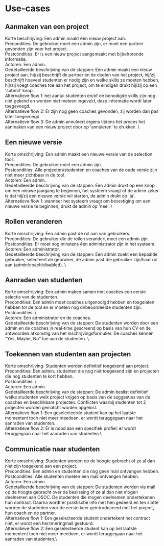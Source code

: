 # Use-cases
## Aanmaken van een project
Korte beschrijving: Een admin maakt een nieuw project aan. \
Precondities: De gebruiker moet een admin zijn, er moet een partner gevonden zijn voor het project. \
Postcondities: Er is een nieuw project aangemaakt met bijbehorende informatie. \
Actoren: Een admin. \
Gedetailleerde beschrijving van de stappen: Een admin maakt een nieuw project aan, hij/zij beschrijft de partner en de doelen van het project, hij/zij beschrijft hoeveel studenten er nodig zijn en welke skills ze moeten hebben, hij/zij voegt coaches toe aan het project, om te eindigen drukt hij/zij op een 'submit' knop. \
Alternatieve flow 1: het aantal studenten en/of de benodigde skills zijn nog niet gekend en worden niet meteen ingevuld, deze informatie wordt later toegevoegd. \
Alternatieve flow 2: Er zijn nog geen coaches gevonden, zij worden dan pas later toegevoegd. \
Alternatieve flow 3: De admin annuleert ergens tijdens het proces het aanmaken van een nieuw project door op 'annuleren' te drukken. \

## Een nieuwe versie 
Korte omschrijving: Een admin maakt een nieuwe versie van de selection tool. \
Precondities: De gebruiker moet een admin zijn. \
Postcondities: Alle projecten/studenten en coaches van de oude versie zijn niet meer zichtbaar in de tool. \
Actoren: Een admin. \
Gedetailleerde beschrijving van de stappen: Een admin drukt op een knop om een nieuwe jaargang te beginnen, het systeem vraagt of de admin zeker is dat hij/zij een nieuwe versie wil starten, de admin drukt op 'ja'. \
Alternatieve flow 1: wanneer het systeem vraagt om bevestiging om een nieuwe versie te beginnen, drukt de admin op 'nee'. \
 
## Rollen veranderen 
Korte omschrijving: Een admin past de rol aan van gebruikers. \
Precondities: De gebruiker die de rollen verandert moet een admin zijn. \
Postcondities: Er moet nog minstens één administrator zijn in het systeem. \
Actoren: Een administrator. \
Gedetailleerde beschrijving van de stappen: Een admin zoekt een bepaalde gebruiker, selecteert de gebruiker, de admin past die gebruiker zijn/haar rol aan (admin/coach/disabled). \

## Aanraden van studenten
Korte omschrijving: Een admin maken samen met coaches een eerste selectie van de studenten. \
Precondities: Een admin moet coaches uitgenodigd hebben en toegelaten hebben tot de tool en er moeten nog onbeoordeelde studenten zijn. \
Postcondities: /\
Actoren: Een administrator en de coaches. \
Gedetailleerde beschrijving van de stappen: De studenten worden door een admin en de coaches in real-time gescreend op basis van hun CV en de antwoorden afkomstig van het inschrijvingsformulier.
De coaches kennen "Yes, Maybe, No" toe aan de studenten. \

## Toekennen van studenten aan projecten
Korte omschrijving: Studenten worden definitief toegekend aan project.\
Precondities: Een admin, studenten die nog niet toegekend zijn en projecten die nog studenten te kort hebben. \
Postcondities: /\
Actoren: Een admin. \
Gedetailleerde beschrijving van de stappen: De admin beslist definitief welke studenten welk project krijgen op basis van de suggesties van de coaches en beschikbare projecten. Conflicten waarbij studenten tot 2 projecten worden gematcht worden opgelost. \
Alternatieve flow 1: Een geselecteerde student kan op het laatste momentent toch niet meer meedoen, er wordt teruggegaan naar het aanraden van studenten.\
Alternatieve flow 2: Er is nood aan een specifiek profiel: er wordt teruggegaan naar het aanraden van studenten.\

## Communicatie naar studenten
Korte omschrijving: Studenten worden op de hoogte gebracht of ze al dan niet zijn toegekend aan een project. \
Precondities: Een admin en studenten die nog geen mail ontvangen hebben.\
Postcondities: Alle studenten moeten een mail ontvangen hebben.\
Actoren: Een admin. \
Gedetailleerde beschrijving van de stappen: De studenten worden via mail op de hoogte gebracht over de beslissing of ze al dan niet mogen deelnemen aan OSOC. De studenten die mogen deelnemen ondertekenen hun contract. Daarna wordt er praktische info met hen gedeeld en ten slotte worden de studenten voor de eerste keer geïntroduceerd met het project, hun coach en de partner. \
Alternatieve flow 1: Een geselecteerde student ondertekent het contract niet, er wordt een herinneringmail gestuurd. \
Alternatieve flow 2: Een geselecteerde student kan op het laatste momentent toch niet meer meedoen, er wordt teruggegaan naar het aanraden van studenten.\